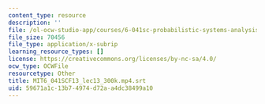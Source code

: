 ```yaml
---
content_type: resource
description: ''
file: /ol-ocw-studio-app/courses/6-041sc-probabilistic-systems-analysis-and-applied-probability-fall-2013/59671a1c13b74974d72aa4dc38499a10_MIT6_041SCF13_lec13_300k.mp4.srt
file_size: 70456
file_type: application/x-subrip
learning_resource_types: []
license: https://creativecommons.org/licenses/by-nc-sa/4.0/
ocw_type: OCWFile
resourcetype: Other
title: MIT6_041SCF13_lec13_300k.mp4.srt
uid: 59671a1c-13b7-4974-d72a-a4dc38499a10
---
```

